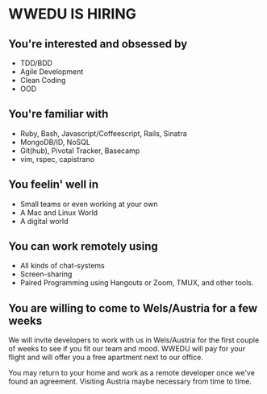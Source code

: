 # WWEDU IS HIRING


## You're interested and obsessed by

  * TDD/BDD
  * Agile Development
  * Clean Coding
  * OOD

## You're familiar with

  * Ruby, Bash, Javascript/Coffeescript, Rails, Sinatra
  * MongoDB/ID, NoSQL
  * Git(hub), Pivotal Tracker, Basecamp
  * vim, rspec, capistrano

## You feelin' well in

  * Small teams or even working at your own
  * A Mac and Linux World
  * A digital world

## You can work remotely using

  * All kinds of chat-systems
  * Screen-sharing
  * Paired Programming using Hangouts or Zoom, TMUX, and other tools.

## You are willing to come to Wels/Austria for a few weeks

  We will invite developers to work with us in Wels/Austria for the
  first couple of weeks to see if you fit our team and mood.
  WWEDU will pay for your flight and will offer you a free apartment
  next to our office.

  You may return to your home and work as a remote developer once we've
  found an agreement. Visiting Austria maybe necessary from time to
  time.

